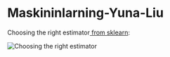 # Maskininlarning-Yuna-Liu


Choosing the right estimator[ from sklearn][link]:

[link]: https://scikit-learn.org/stable/tutorial/machine_learning_map/index.html


<img src="../figures/ml_map.png" alt="Choosing the right estimator" >



